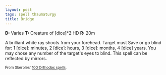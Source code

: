 ```yaml
---
layout: post
tags: spell thaumaturgy
title: Bridge
---
```

<b>D:</b> Varies <b>T:</b> Creature of [dice]*2 HD <b>R:</b> 20m

A brilliant white ray shoots from your forehead. Target must Save or go blind for: 1 [dice]: minutes, 2 [dice]: hours, 3 [dice]: months, 4 [dice] years. You may chose any number of the target's eyes to blind. This spell can be reflected by mirrors.

<small>From Skerples' [100 Orthodox spells](https://coinsandscrolls.blogspot.com/2017/03/osr-100-orthodox-spells.html).</small>
